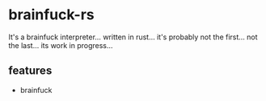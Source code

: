 # brainfuck-rs

It's a brainfuck interpreter…
written in rust…
it's probably not the first…
not the last…
its work in progress…

## features
 - brainfuck
